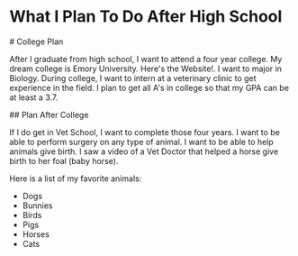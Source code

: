 <DOCTPE html>
<html>
  <body>

  <h1 style="border:2px teal;">What I Plan To Do After High School</h1>
  # College Plan
  <p>After I graduate from high school, I want to attend a four year college. My dream college is Emory 
  University. <a herf="https://www.emory.edu/home/index.html" target="_blank">Here's the Website!</a>. 
  I want to major in Biology. During college, I want to intern at a veterinary clinic to get experience in
  the field. I plan to get all A's in college so that my GPA can be at least a 3.7. </p>
  ## Plan After College
    
  <p>If I do get in Vet School, I want to complete those four years. I want to be able to perform surgery
  on any type of animal. I want to be able to help animals give birth. I saw a video of a Vet Doctor that 
  helped a horse give birth to her foal (baby horse). </p>
    
  Here is a list of my favorite animals:
    <ul>
      <li>Dogs</li>
      <li>Bunnies</li>
      <li>Birds</li>
      <li>Pigs</li>
      <li>Horses</li>
      <li>Cats</li>
    </ul> 
  
  </body>
  </html>
